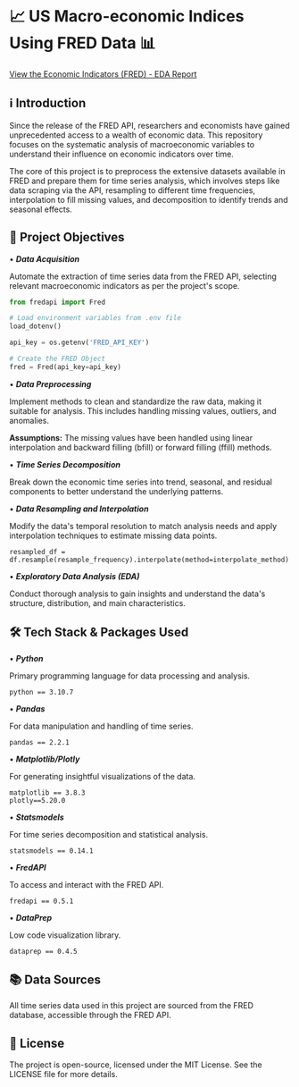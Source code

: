 # 📈 __US Macro-economic Indices Using FRED Data__ 📊

[View the Economic Indicators (FRED) - EDA Report](./Reports/FRED_EDA_Report.html)


## ℹ️ __Introduction__

Since the release of the FRED API, researchers and economists have gained unprecedented access to a wealth of economic data. This repository focuses on the systematic analysis of macroeconomic variables to understand their influence on economic indicators over time.

The core of this project is to preprocess the extensive datasets available in FRED and prepare them for time series analysis, which involves steps like data scraping via the API, resampling to different time frequencies, interpolation to fill missing values, and decomposition to identify trends and seasonal effects.


## 🎯 __Project Objectives__

• __*Data Acquisition*__

Automate the extraction of time series data from the FRED API, selecting relevant macroeconomic indicators as per the project's scope.

```python
from fredapi import Fred

# Load environment variables from .env file
load_dotenv()

api_key = os.getenv('FRED_API_KEY')

# Create the FRED Object
fred = Fred(api_key=api_key)
```

• __*Data Preprocessing*__

Implement methods to clean and standardize the raw data, making it suitable for analysis. This includes handling missing values, outliers, and anomalies.

**Assumptions:** The missing values have been handled using linear interpolation and backward filling (bfill) or forward filling (ffill) methods.

• __*Time Series Decomposition*__

Break down the economic time series into trend, seasonal, and residual components to better understand the underlying patterns.


• __*Data Resampling and Interpolation*__

Modify the data's temporal resolution to match analysis needs and apply interpolation techniques to estimate missing data points.

```
resampled_df = df.resample(resample_frequency).interpolate(method=interpolate_method)
```

• __*Exploratory Data Analysis (EDA)*__

Conduct thorough analysis to gain insights and understand the data's structure, distribution, and main characteristics.


## 🛠 __Tech Stack & Packages Used__

• __*Python*__

Primary programming language for data processing and analysis.

```
python == 3.10.7
```

• __*Pandas*__

For data manipulation and handling of time series.

```
pandas == 2.2.1
```

• __*Matplotlib/Plotly*__

For generating insightful visualizations of the data.

```
matplotlib == 3.8.3
plotly==5.20.0
```

• __*Statsmodels*__

For time series decomposition and statistical analysis.

```
statsmodels == 0.14.1
```

• __*FredAPI*__

To access and interact with the FRED API.

```
fredapi == 0.5.1
```

• __*DataPrep*__

Low code visualization library.

```
dataprep == 0.4.5
```

## 📚 __Data Sources__

All time series data used in this project are sourced from the FRED database, accessible through the FRED API.

## 📄 __License__

The project is open-source, licensed under the MIT License. See the LICENSE file for more details.
